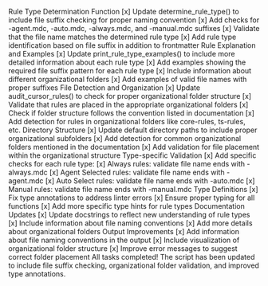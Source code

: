 Rule Type Determination Function
[x] Update determine_rule_type() to include file suffix checking for proper naming convention
[x] Add checks for -agent.mdc, -auto.mdc, -always.mdc, and -manual.mdc suffixes
[x] Validate that the file name matches the determined rule type
[x] Add rule type identification based on file suffix in addition to frontmatter
Rule Explanation and Examples
[x] Update print_rule_type_examples() to include more detailed information about each rule type
[x] Add examples showing the required file suffix pattern for each rule type
[x] Include information about different organizational folders
[x] Add examples of valid file names with proper suffixes
File Detection and Organization
[x] Update audit_cursor_rules() to check for proper organizational folder structure
[x] Validate that rules are placed in the appropriate organizational folders
[x] Check if folder structure follows the convention listed in documentation
[x] Add detection for rules in organizational folders like core-rules, ts-rules, etc.
Directory Structure
[x] Update default directory paths to include proper organizational subfolders
[x] Add detection for common organizational folders mentioned in the documentation
[x] Add validation for file placement within the organizational structure
Type-specific Validation
[x] Add specific checks for each rule type:
[x] Always rules: validate file name ends with -always.mdc
[x] Agent Selected rules: validate file name ends with -agent.mdc
[x] Auto Select rules: validate file name ends with -auto.mdc
[x] Manual rules: validate file name ends with -manual.mdc
Type Definitions
[x] Fix type annotations to address linter errors
[x] Ensure proper typing for all functions
[x] Add more specific type hints for rule types
Documentation Updates
[x] Update docstrings to reflect new understanding of rule types
[x] Include information about file naming conventions
[x] Add more details about organizational folders
Output Improvements
[x] Add information about file naming conventions in the output
[x] Include visualization of organizational folder structure
[x] Improve error messages to suggest correct folder placement
All tasks completed! The script has been updated to include file suffix checking, organizational folder validation, and improved type annotations.
